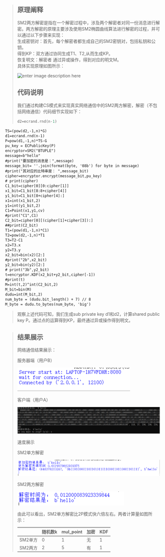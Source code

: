 > ## 原理阐释
> SM2两方解密是指在一个解密过程中，涉及两个解密者对同一份消息进行解密。两方解密的原理主要涉及使用SM2椭圆曲线算法进行解密的过程，并可以通过以下步骤来实现：    
>生成密钥对：首先，每个解密者都生成自己的SM2密钥对，包括私钥和公钥。    
>得到KP：双方通过协同生成T1、T2,从而生成KP。  
> 恢复明文：解密者 通过异或操作，得到对应的明文M。  
> 具体实现原理如图所示：
> 
>![enter image description here](8.png)
>
> 
> ## 代码说明
> 我们通过构建CS模式来实现真实网络通信中的SM2两方解密，解密（不包括网络通信）代码细节实现如下：
> 
>    ```python
>    d2=ecrand.rnd(n-1)
    TS=(pow(d2,-1,n)*G)
    d1=ecrand.rnd(n-1)
    P=pow(d1,-1,n)*TS-G
    pu_key = ECPublicKey(P)
    encryptor=SM2("BTUPLE")
    message=b"hello"
    #print("要加密的消息是：",message)
    message_bit= ''.join(format(byte, '08b') for byte in message)
    #print("其对应的比特串是： ",message_bit)
    cipher=encryptor.encrypt(message_bit,pu_key)
    # print(cipher)
    C1_bit=cipher[0][0:cipher[1]]
    x1_bit=C1_bit[8:8+cipher[4]]
    y1_bit=C1_bit[8+cipher[4]:]
    x1=int(x1_bit,2)
    y1=int(y1_bit,2)
    C1=Point(x1,y1,cv)
    #print("C1",C1)
    C2_bit=cipher[0][(cipher[1]+cipher[3]):]
    ##print(C2_bit)
    T1=(pow(d1,-1,n)*C1)
    T2=pow(d2,-1,n)*T1
    T3=T2-C1
    x2=T3.x
    y2=T3.y
    x2_bit=bin(x2)[2:]
    #print("2b",x2_bit)
    y2_bit=bin(y2)[2:]
    # print("3b",y2_bit)
    t=encryptor.KDF(x2_bit+y2_bit,cipher[-1])
    #print(t)
    M=int(t,2)^int(C2_bit,2)
    M_bit=bin(M)
    dudu=int(M_bit,2)
    num_byte = (dudu.bit_length() + 7) // 8
    M_byte = dudu.to_bytes(num_byte, 'big')
> 
>
>观察上述代码可知，我们生成sub private key d1和d2，计算shared public key P。通过点的运算得到KP，最终通过异或操作得到明文。

>## 结果展示
>网络通信结果展示：
>
>服务器端（用户B）
>
>![](2.png)
>
>
>客户端（用户A）
>
>
>![](3.png)
>
>
>速度展示
>
>SM2单方解密
>
>
>![](1.png)
>
>
>SM2两方解密
>
>
>![](4.png)
>
>
>由此可以看出，SM2单方解密比2P模式快六倍左右。两者计算量如图所示：
>
>|        |随机数k | mul_point | 加密 | KDF|
>|--------|--------|-----------|----------|----|
>| SM2单方|   0     | 1        | 无      | 1    |
>| SM2两方 | 2       | 5        | 有      | 1   |
>
>





